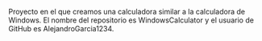 Proyecto en el que creamos una calculadora similar a la calculadora de Windows.
El nombre del repositorio es WindowsCalculator y el usuario de GitHub es AlejandroGarcia1234.
